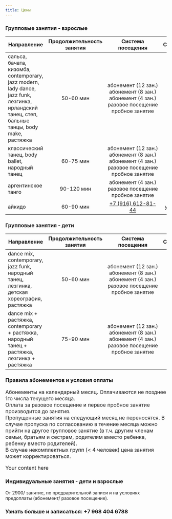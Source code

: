 ```yaml
---
title: Цены
---
```


### Групповые занятия - взрослые

| Направление                                                                              | Продолжительность занятия |                          Система посещения                          |        Стоимость         |
| ---------------------------------------------------------------------------------------- | :-----------------------: | :-----------------------------------------------------------------: | :----------------------: |
| сальса, бачата, кизомба, сontemporary, <br>jazz modern, lady dance, jazz funk, <br>лезгинка, ирландский танец, степ, <br>бальные танцы, body make, растяжка|       50-60 мин          | <nobr>абонемент (12 зан.)<br>абонемент (8 зан.)<br>абонемент (4 зан.)<br>разовое посещение<br>пробное занятие | 9600₽<br>7200₽<br>4000₽<br>1300₽<br>600₽   |
| классический танец, body ballet, <br>народный танец                                           |        60-75 мин            | <nobr>абонемент (12 зан.)<br>абонемент (8 зан.)<br>абонемент (4 зан.)<br>разовое посещение<br>пробное занятие | 13200₽<br>9600₽<br>5200₽<br>1800₽<br>800₽ |
| аргентинское танго                                           |        90-120 мин            | <nobr>абонемент (4 зан.)<br>разовое посещение<br>пробное занятие                       | 6000₽<br>2000₽<br>1000₽  |
| айкидо                                                       |       60-90 мин          |   [+7 (916) 612-81-44](tel://+79166128144)               |        уточняйте         |
  
  
### Групповые занятия - дети

| Направление                                                                              | Продолжительность занятия |                          Система посещения                          |        Стоимость         |
| ---------------------------------------------------------------------------------------- | :-----------------------: | :-----------------------------------------------------------------: | :----------------------: |
| dance mix, contemporary, jazz funk,    <br>народный танец, лезгинка, <br>детская хореография, растяжка|       50-60 мин          | <nobr>абонемент (12 зан.)<br>абонемент (8 зан.)<br>абонемент (4 зан.)<br>разовое посещение<br>пробное занятие | 8400₽<br>6400₽<br>3600₽<br>1300₽<br>600₽   |
| dance mix + растяжка, <br>contemporary + растяжка, <br>народный танец + растяжка, <br>лезгинка + растяжка                                           |        75-90 мин            | <nobr>абонемент (12 зан.)<br>абонемент (8 зан.)<br>абонемент (4 зан.)<br>разовое посещение<br>пробное занятие | 13200₽<br>9600₽<br>5200₽<br>1800₽<br>800₽  |


 
### Правила абонементов и условия оплаты

<font size="3">Абонементы на календарный месяц. Оплачиваются не позднее 1го числа текущего месяца.<br>
Оплата за разовое посещение и первое пробное занятие производится до занятия.<br>
Пропущенные занятия на следующий месяц не переносятся. В случае пропуска по согласованию в течение месяца можно прийти на другое групповое занятие (в т.ч. другим членам семьи, братьям и сестрам, родителям вместо ребенка, ребенку вместо родителей).<br>
В случае некомплектных групп (< 4 человек) цена занятия может корректироваться.<br></font>
<p style="font-size: 16px;">Your content here</p>
  
### Индивидуальные занятия - дети и взрослые

От 2900/ занятие, по предварительной записи и на условиях предоплаты (абонемент/ разовое посещение). 


### Узнать больше и записаться: +7 968 404 6788
